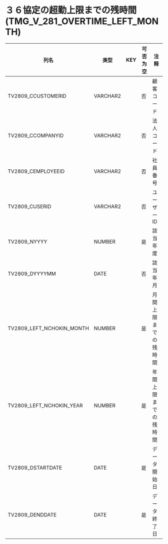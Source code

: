 # ３６協定の超勤上限までの残時間(TMG_V_281_OVERTIME_LEFT_MONTH)
| 列名   | 类型   | KEY  | 可否为空 | 注释   |
| ---- | ---- | ---- | ---- | ---- |
|TV2809_CCUSTOMERID|VARCHAR2||否|顧客コード|
|TV2809_CCOMPANYID|VARCHAR2||否|法人コード|
|TV2809_CEMPLOYEEID|VARCHAR2||否|社員番号|
|TV2809_CUSERID|VARCHAR2||否|ユーザーID|
|TV2809_NYYYY|NUMBER||是|該当年度|
|TV2809_DYYYYMM|DATE||否|該当年月|
|TV2809_LEFT_NCHOKIN_MONTH|NUMBER||是|月間上限までの残時間|
|TV2809_LEFT_NCHOKIN_YEAR|NUMBER||是|年間上限までの残時間|
|TV2809_DSTARTDATE|DATE||是|データ開始日|
|TV2809_DENDDATE|DATE||是|データ終了日|
